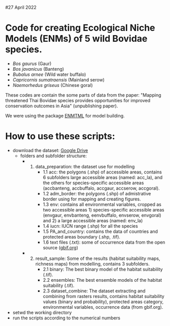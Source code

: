#27 April 2022

# Code for creating Ecological Niche Models (ENMs) of 5 wild Bovidae species. 
 * *Bos gaurus* (Gaur)
 * *Bos javanicus* (Banteng)
 * *Bubalus arnee* (Wild water buffalo)
 * *Capricornis sumatraensis* (Mainland serow)
 * *Naemorhedus griseus* (Chinese goral)

These codes are contain the some parts of data from the paper: 
"Mapping threatened Thai Bovidae species provides opportunities for improved conservation outcomes in Asia"
(unpublishing paper). 

We were using the package [ENMTML](https://github.com/andrefaa/ENMTML) for model building.

# How to use these scripts:
 - download the dataset: [Google Drive](https://drive.google.com/drive/u/2/folders/1Zp-2At0YeP9QZKxtOb4yGundLvU4VdFW)
      * folders and subfolder structure: 
        * 1) data_preparation: the dataset use for modelling
             * 1.1 acc: the polygons (.shp) of accessible areas, contains 6 subfolders large accessible areas (named: acc_la), and the others for species-specific accessible areas (accbanteng, accbuffalo, accgaur, accserow, accgoral). 
             * 1.2 adm_border: the polygons (.shp) of admistrative border using for mapping and creating figures.
             * 1.3 env: contains all environmental variables, cropped as two accessible areas 1) species-specific accessible areas (envgaur, envbanteng, eenvbuffalo, envserow, envgoral) and 2) a large accessible areas (named: env_la)
             * 1.4 iucn: IUCN range (.shp) for all the species
             * 1.5 PA_and_country: contains the data of countries and protected areas boundary (.shp, .tif). 
             * 1.6 text files (.txt): some of occurrence data from the open source ([gbif.org](https://www.gbif.org/))
        * 2) result_sample: Some of the results (habitat suitability maps, richness maps) from modelling, contains 3 subfolders.
             * 2.1 binary: The best binary model of the habitat suitability (.tif).
             * 2.2 ensembles: The best ensemble models of the habitat suitability (.tif).
             * 2.3 dataset_combine: The dataset extracting and combining from rasters results, contains habitat suitability values (binary and probability), protected areas category, environmental variables, occurrence data (from gbif.org).   
 - setwd the working directory 
 - run the scripts according to the numerical numbers
